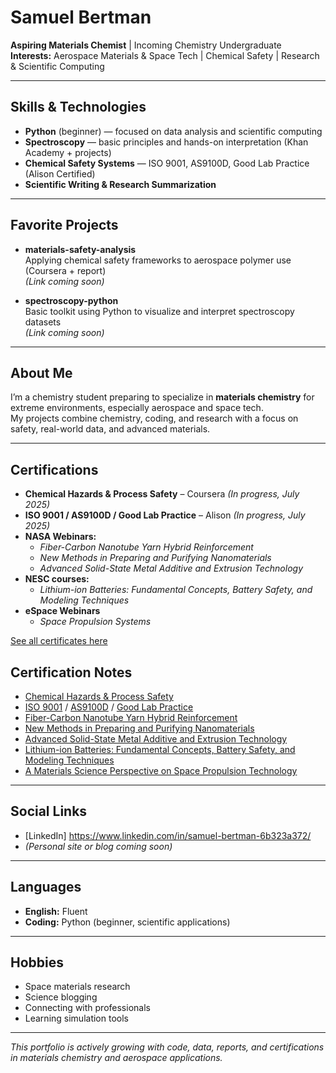 # Samuel Bertman

**Aspiring Materials Chemist** | Incoming Chemistry Undergraduate  
**Interests:** Aerospace Materials & Space Tech | Chemical Safety | Research & Scientific Computing

---

## Skills & Technologies

- **Python** (beginner) — focused on data analysis and scientific computing  
- **Spectroscopy** — basic principles and hands-on interpretation (Khan Academy + projects)  
- **Chemical Safety Systems** — ISO 9001, AS9100D, Good Lab Practice (Alison Certified)  
- **Scientific Writing & Research Summarization**

---

## Favorite Projects

- **materials-safety-analysis**  
  Applying chemical safety frameworks to aerospace polymer use (Coursera + report)   
  _(Link coming soon)_

- **spectroscopy-python**  
  Basic toolkit using Python to visualize and interpret spectroscopy datasets  
  _(Link coming soon)_

---

## About Me

I’m a chemistry student preparing to specialize in **materials chemistry** for extreme environments, especially aerospace and space tech.  
My projects combine chemistry, coding, and research with a focus on safety, real-world data, and advanced materials.

---

## Certifications

- **Chemical Hazards & Process Safety** – Coursera *(In progress, July 2025)*  
- **ISO 9001 / AS9100D / Good Lab Practice** – Alison *(In progress, July 2025)*  
- **NASA Webinars:**  
  - *Fiber-Carbon Nanotube Yarn Hybrid Reinforcement*  
  - *New Methods in Preparing and Purifying Nanomaterials*
  - *Advanced Solid-State Metal Additive and Extrusion Technology*
- **NESC courses:**
  - *Lithium-ion Batteries: Fundamental Concepts, Battery Safety, and Modeling Techniques*
- **eSpace Webinars**
  - *Space Propulsion Systems*

[See all certificates here](https://github.com/SamuelBertman/certificates-links) <!-- Update with your actual repo or links -->

## Certification Notes

- [Chemical Hazards & Process Safety](https://github.com/SamuelBertman/Chemical-Hazards-and-Process-Safety-Specialization/blob/main/README.md)
- [ISO 9001]( ) / [AS9100D]( ) / [Good Lab Practice]( )
- [Fiber-Carbon Nanotube Yarn Hybrid Reinforcement]( )
- [New Methods in Preparing and Purifying Nanomaterials](https://github.com/SamuelBertman/New-Methods-in-Preparing-and-Purifying-Nanomaterials/blob/main/README.md)
- [Advanced Solid-State Metal Additive and Extrusion Technology]( )
- [Lithium-ion Batteries: Fundamental Concepts, Battery Safety, and Modeling Techniques]( )
- [A Materials Science Perspective on Space Propulsion Technology]( )

---

## Social Links

- [LinkedIn] https://www.linkedin.com/in/samuel-bertman-6b323a372/
- *(Personal site or blog coming soon)*

---

## Languages

- **English:** Fluent
- **Coding:** Python (beginner, scientific applications)

---

## Hobbies

- Space materials research
- Science blogging
- Connecting with professionals
- Learning simulation tools

---

*This portfolio is actively growing with code, data, reports, and certifications in materials chemistry and aerospace applications.*
